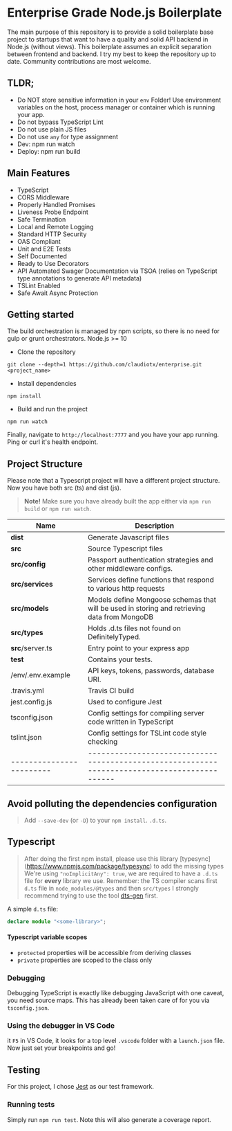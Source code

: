 # Enterprise Grade Node.js Boilerplate
The main purpose of this repository is to provide a solid boilerplate base project to startups that want to have a quality and solid API backend in Node.js (without views).
This boilerplate assumes an explicit separation between frontend and backend.
I try my best to keep the repository up to date.
Community contributions are most welcome.

## TLDR;
- Do NOT store sensitive information in your `env` Folder! Use environment variables on the host, process manager or container which is running your app.
- Do not bypass TypeScript Lint
- Do not use plain JS files
- Do not use `any` for type assignment
- Dev: npm run watch
- Deploy: npm run build

## Main Features
* TypeScript
* CORS Middleware
* Properly Handled Promises
* Liveness Probe Endpoint
* Safe Termination
* Local and Remote Logging
* Standard HTTP Security
* OAS Compliant
* Unit and E2E Tests
* Self Documented
* Ready to Use Decorators
* API Automated Swager Documentation via TSOA (relies on TypeScript type annotations to generate API metadata)
* TSLint Enabled
* Safe Await Async Protection

## Getting started
The build orchestration is managed by npm scripts, so there is no need for gulp or grunt orchestrators.
Node.js >= 10

- Clone the repository
```
git clone --depth=1 https://github.com/claudiotx/enterprise.git <project_name>
```
- Install dependencies
```
npm install
```
- Build and run the project
```
npm run watch
```
Finally, navigate to `http://localhost:7777` and you have your app running. Ping or curl it's health endpoint.

## Project Structure
Please note that a Typescript project will have a different project structure.
Now you have both src (ts) and dist (js).

> **Note!** Make sure you have already built the app either via `npm run build` or `npm run watch`.

| Name | Description |
| ------------------------ | --------------------------------------------------------------------------------------------- |
| **dist**                 | Generate Javascript files  |
| **src**                  | Source Typescript files |
| **src/config**            | Passport authentication strategies and other middleware configs.  |
| **src/services**         | Services define functions that respond to various http requests                            |
| **src/models**           | Models define Mongoose schemas that will be used in storing and retrieving data from MongoDB  |
| **src/types**            | Holds .d.ts files not found on DefinitelyTyped.          |
| **src**/server.ts        | Entry point to your express app                                                               |
| **test**                 | Contains your tests.  |
| /env/.env.example        | API keys, tokens, passwords, database URI.  |
| .travis.yml              | Travis CI build                                                             |
| jest.config.js           | Used to configure Jest                                                                        |
| tsconfig.json            | Config settings for compiling server code written in TypeScript                               |
| tslint.json              | Config settings for TSLint code style checking                                                |
| ------------------------ | --------------------------------------------------------------------------------------------- |

## Avoid polluting the dependencies configuration
> Add `--save-dev` (or `-D`) to your `npm install`. `.d.ts`.

## Typescript
> After doing the first npm install, please use this library [typesync] (https://www.npmjs.com/package/typesync) to add the missing types
> We're using `"noImplicitAny": true`, we are required to have a `.d.ts` file for **every** library we use.
> Remember: the TS compiler scans first `d.ts` file in `node_modules/@types` and then `src/types`
I strongly recommend trying to use the tool [dts-gen](https://github.com/Microsoft/dts-gen) first.

A simple `d.ts` file:
```ts
declare module "<some-library>";
```

#### Typescript variable scopes
- `protected` properties will be accessible from deriving classes
- `private` properties are scoped to the class only

### Debugging
Debugging TypeScript is exactly like debugging JavaScript with one caveat, you need source maps.
This has already been taken care of for you via `tsconfig.json`.

### Using the debugger in VS Code
it `F5` in VS Code, it looks for a top level `.vscode` folder with a `launch.json` file.
Now just set your breakpoints and go!

## Testing
For this project, I chose [Jest](https://facebook.github.io/jest/) as our test framework.

### Running tests
Simply run `npm run test`.
Note this will also generate a coverage report.